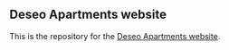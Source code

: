 ## Deseo Apartments website

This is the repository for the [Deseo Apartments website](https://tdsojohn.github.io/deseo-website/).